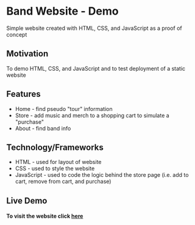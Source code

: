 # Band Website - Demo

Simple website created with HTML, CSS, and JavaScript as a proof of concept

## Motivation

To demo HTML, CSS, and JavaScript and to test deployment of a static website

## Features

- Home - find  pseudo "tour" information
- Store - add music and merch to a shopping cart to simulate a "purchase"
- About - find band info

## Technology/Frameworks

- HTML - used for layout of website
- CSS - used to style the website
- JavaScript - used to code the logic behind the store page (i.e. add to cart, remove from cart, and purchase)

## Live Demo

#### To visit the website click [here](https://band-website-demo.herokuapp.com/index.html)
